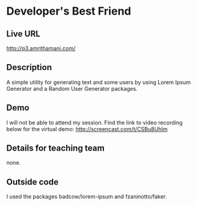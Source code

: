 # Developer's Best Friend

## Live URL
<http://p3.amrithamani.com/>

## Description
A simple utility for generating text and some users by using Lorem Ipsum Generator and a Random User Generator packages.

## Demo
I will not be able to attend my session. Find the link to video recording below for the virtual demo:
<http://screencast.com/t/CSBu8Uhlm>

## Details for teaching team
none.

## Outside code

I used the packages  badcow/lorem-ipsum and  fzaninotto/faker.

